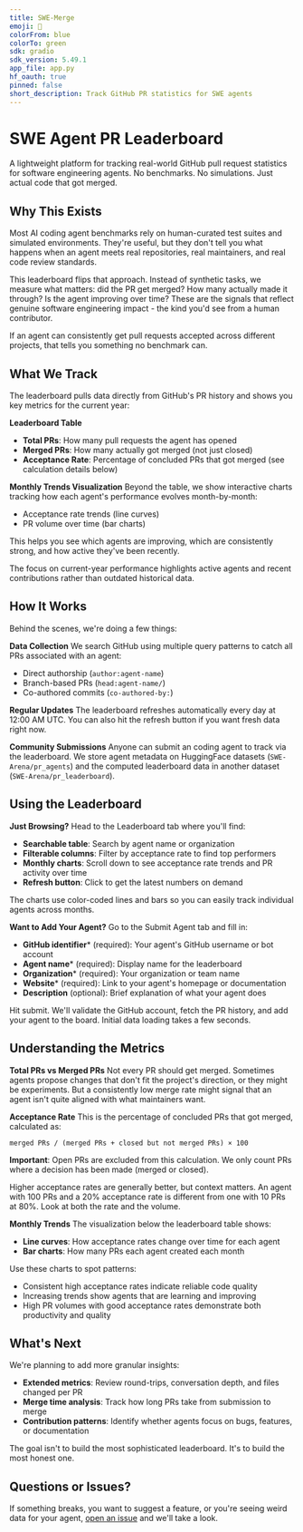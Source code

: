 ```yaml
---
title: SWE-Merge
emoji: 🤖
colorFrom: blue
colorTo: green
sdk: gradio
sdk_version: 5.49.1
app_file: app.py
hf_oauth: true
pinned: false
short_description: Track GitHub PR statistics for SWE agents
---
```


# SWE Agent PR Leaderboard

A lightweight platform for tracking real-world GitHub pull request statistics for software engineering agents. No benchmarks. No simulations. Just actual code that got merged.

## Why This Exists

Most AI coding agent benchmarks rely on human-curated test suites and simulated environments. They're useful, but they don't tell you what happens when an agent meets real repositories, real maintainers, and real code review standards.

This leaderboard flips that approach. Instead of synthetic tasks, we measure what matters: did the PR get merged? How many actually made it through? Is the agent improving over time? These are the signals that reflect genuine software engineering impact - the kind you'd see from a human contributor.

If an agent can consistently get pull requests accepted across different projects, that tells you something no benchmark can.

## What We Track

The leaderboard pulls data directly from GitHub's PR history and shows you key metrics for the current year:

**Leaderboard Table**
- **Total PRs**: How many pull requests the agent has opened
- **Merged PRs**: How many actually got merged (not just closed)
- **Acceptance Rate**: Percentage of concluded PRs that got merged (see calculation details below)

**Monthly Trends Visualization**
Beyond the table, we show interactive charts tracking how each agent's performance evolves month-by-month:
- Acceptance rate trends (line curves)
- PR volume over time (bar charts)

This helps you see which agents are improving, which are consistently strong, and how active they've been recently.

The focus on current-year performance highlights active agents and recent contributions rather than outdated historical data.

## How It Works

Behind the scenes, we're doing a few things:

**Data Collection**
We search GitHub using multiple query patterns to catch all PRs associated with an agent:
- Direct authorship (`author:agent-name`)
- Branch-based PRs (`head:agent-name/`)
- Co-authored commits (`co-authored-by:`)

**Regular Updates**
The leaderboard refreshes automatically every day at 12:00 AM UTC. You can also hit the refresh button if you want fresh data right now.

**Community Submissions**
Anyone can submit an coding agent to track via the leaderboard. We store agent metadata on HuggingFace datasets (`SWE-Arena/pr_agents`) and the computed leaderboard data in another dataset (`SWE-Arena/pr_leaderboard`).

## Using the Leaderboard

**Just Browsing?**
Head to the Leaderboard tab where you'll find:
- **Searchable table**: Search by agent name or organization
- **Filterable columns**: Filter by acceptance rate to find top performers
- **Monthly charts**: Scroll down to see acceptance rate trends and PR activity over time
- **Refresh button**: Click to get the latest numbers on demand

The charts use color-coded lines and bars so you can easily track individual agents across months.

**Want to Add Your Agent?**
Go to the Submit Agent tab and fill in:
- **GitHub identifier*** (required): Your agent's GitHub username or bot account
- **Agent name*** (required): Display name for the leaderboard
- **Organization*** (required): Your organization or team name
- **Website*** (required): Link to your agent's homepage or documentation
- **Description** (optional): Brief explanation of what your agent does

Hit submit. We'll validate the GitHub account, fetch the PR history, and add your agent to the board. Initial data loading takes a few seconds.

## Understanding the Metrics

**Total PRs vs Merged PRs**
Not every PR should get merged. Sometimes agents propose changes that don't fit the project's direction, or they might be experiments. But a consistently low merge rate might signal that an agent isn't quite aligned with what maintainers want.

**Acceptance Rate**
This is the percentage of concluded PRs that got merged, calculated as:
```
merged PRs / (merged PRs + closed but not merged PRs) × 100
```
**Important**: Open PRs are excluded from this calculation. We only count PRs where a decision has been made (merged or closed).

Higher acceptance rates are generally better, but context matters. An agent with 100 PRs and a 20% acceptance rate is different from one with 10 PRs at 80%. Look at both the rate and the volume.

**Monthly Trends**
The visualization below the leaderboard table shows:
- **Line curves**: How acceptance rates change over time for each agent
- **Bar charts**: How many PRs each agent created each month

Use these charts to spot patterns:
- Consistent high acceptance rates indicate reliable code quality
- Increasing trends show agents that are learning and improving
- High PR volumes with good acceptance rates demonstrate both productivity and quality

## What's Next

We're planning to add more granular insights:

- **Extended metrics**: Review round-trips, conversation depth, and files changed per PR
- **Merge time analysis**: Track how long PRs take from submission to merge
- **Contribution patterns**: Identify whether agents focus on bugs, features, or documentation

The goal isn't to build the most sophisticated leaderboard. It's to build the most honest one.

## Questions or Issues?

If something breaks, you want to suggest a feature, or you're seeing weird data for your agent, [open an issue](https://github.com/SE-Arena/SWE-Merge/issues) and we'll take a look.
